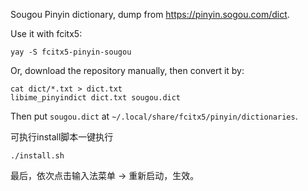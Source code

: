 Sougou Pinyin dictionary, dump from https://pinyin.sogou.com/dict.

Use it with fcitx5:

```
yay -S fcitx5-pinyin-sougou
```

Or, download the repository manually, then convert it by:

```
cat dict/*.txt > dict.txt
libime_pinyindict dict.txt sougou.dict
```

Then put `sougou.dict` at `~/.local/share/fcitx5/pinyin/dictionaries`.

可执行install脚本一键执行
```
./install.sh
```
最后，依次点击输入法菜单 -> 重新启动，生效。
